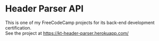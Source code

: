 # Header Parser API
This is one of my FreeCodeCamp projects for its back-end development certification. <br />
See the project at https://kt-header-parser.herokuapp.com/
